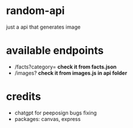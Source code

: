 # random-api
just a api that generates image

# available endpoints
- /facts?category= **check it from facts.json** 
- /images? **check it from images.js in api folder**

# credits
- chatgpt for peeposign bugs fixing
- packages: canvas, express
